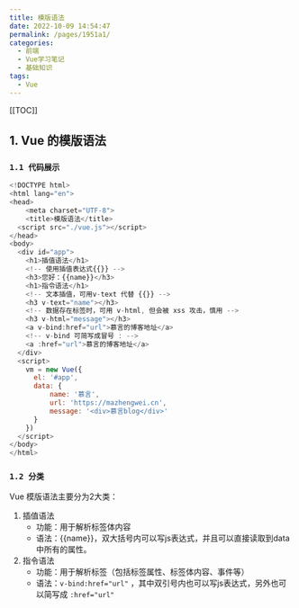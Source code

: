 ```yaml
---
title: 模版语法
date: 2022-10-09 14:54:47
permalink: /pages/1951a1/
categories:
  - 前端
  - Vue学习笔记
  - 基础知识
tags:
  - Vue
---
```


[[TOC]]

## 1. Vue 的模版语法

### `1.1 代码展示`

```js
<!DOCTYPE html>
<html lang="en">
<head>
    <meta charset="UTF-8">
    <title>模版语法</title>
  <script src="./vue.js"></script>
</head>
<body>
  <div id="app">
    <h1>插值语法</h1>
    <!-- 使用插值表达式{{}} -->
    <h3>您好：{{name}}</h3>
    <h1>指令语法</h1>
    <!-- 文本插值，可用v-text 代替 {{}} -->
    <h3 v-text="name"></h3>
    <!-- 数据存在标签时，可用 v-html, 但会被 xss 攻击，慎用 -->
    <h3 v-html="message"></h3>
    <a v-bind:href="url">慕言的博客地址</a>
    <!-- v-bind 可简写成冒号 : -->
    <a :href="url">慕言的博客地址</a>
  </div>
  <script>
    vm = new Vue({
      el: '#app',
      data: {
          name: '慕言',
          url: 'https://mazhengwei.cn',
          message: '<div>慕言blog</div>'
      }
    })
  </script>
</body>
</html>
```

### `1.2 分类`

Vue 模版语法主要分为2大类：

1. 插值语法
   - 功能：用于解析标签体内容
   - 语法：{{name}}，双大括号内可以写js表达式，并且可以直接读取到data中所有的属性。
2. 指令语法
   - 功能：用于解析标签（包括标签属性、标签体内容、事件等）
   - 语法：`v-bind:href="url"` ，其中双引号内也可以写js表达式，另外也可以简写成 `:href="url"`

